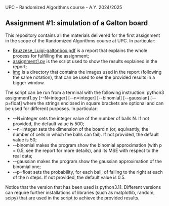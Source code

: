 UPC - Randomized Algorithms course - A.Y. 2024/2025

## Assignment #1: simulation of a Galton board

This repository contains all the materials delivered for the first assignment in the scope of the Randomized Algorithms course at UPC.
In particular:
- [Bruzzese_Luigi-galtonbox.pdf](https://github.com/luigibruzzese/RA-MIRI-Labs/blob/7f13e9cc5eeba2620d500370810d8bc02638ff1d/Assignment-1/Bruzzese_Luigi-galtonbox.pdf) is a report that explains the whole process for fulfilling the assignment;
- [assignment1.py](https://github.com/luigibruzzese/RA-MIRI-Labs/blob/7f13e9cc5eeba2620d500370810d8bc02638ff1d/Assignment-1/assignment1.py) is the script used to show the results explained in the report;
- [img](https://github.com/luigibruzzese/RA-MIRI-Labs/blob/7f13e9cc5eeba2620d500370810d8bc02638ff1d/Assignment-1/img) is a directory that contains the images used in the report (following the same notation), that can be used to see the provided results in a bigger window.

The script can be run from a terminal with the following instruction:
  python3 assignment1.py [--N=integer] [--n=integer] [--binomial] [--gaussian] [--p=float]
where the strings enclosed in square brackets are optional and can be used for different purposes. In particular:
- --N=integer sets the integer value of the number of balls N. If not provided, the default value is 500;
- --n=integer sets the dimension of the board n (or, equivantly, the number of cells in which the balls can fail). If not provided, the default value is 50;
- --binomial makes the program show the binomial approximation (with p = 0.5, see the report for more details), and its MSE with respect to the real data;
- --gaussian makes the program show the gaussian approximation of the binomial one;
- --p=float sets the probability, for each ball, of falling to the right at each of the n steps. If not provided, the default value is 0.5.

Notice that the version that has been used is python3.11. Different versions can require further installations of libraries (such as matplotlib, random, scipy) that are used in the script to achieve the provided results.
